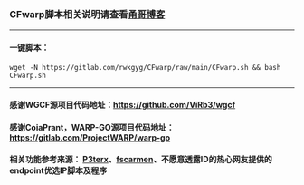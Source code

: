 ### CFwarp脚本相关说明请查看[甬哥博客](https://ygkkk.blogspot.com/2022/09/gitlabcfwarpwarpwarp.html)

------------------------------------------------------------------------------------------------------------------------------

#### 一键脚本：
```
wget -N https://gitlab.com/rwkgyg/CFwarp/raw/main/CFwarp.sh && bash CFwarp.sh
```
----------------------------------------------------------------------------------------------------------------------
#### 感谢WGCF源项目代码地址：https://github.com/ViRb3/wgcf
#### 感谢CoiaPrant，WARP-GO源项目代码地址：https://gitlab.com/ProjectWARP/warp-go
#### 相关功能参考来源： [P3terx](https://github.com/P3TERX/warp.sh)、[fscarmen](https://github.com/fscarmen/warp)、不愿意透露ID的热心网友提供的endpoint优选IP脚本及程序

